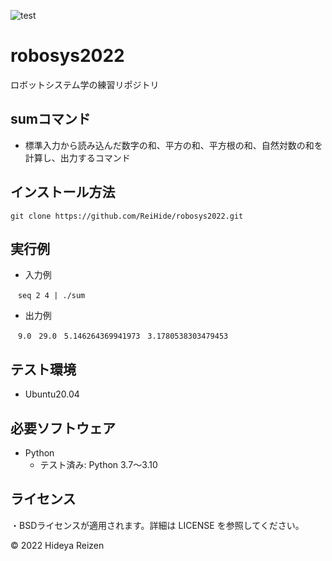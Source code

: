 
![test](https://github.com/ReiHide/robosys2022/actions/workflows/test.yml/badge.svg)

# robosys2022
ロボットシステム学の練習リポジトリ

## sumコマンド
* 標準入力から読み込んだ数字の和、平方の和、平方根の和、自然対数の和を計算し、出力するコマンド


## インストール方法
~~~
git clone https://github.com/ReiHide/robosys2022.git
~~~

## 実行例
* 入力例

~~~
　seq 2 4 | ./sum
~~~

* 出力例

~~~
　9.0　29.0　5.146264369941973　3.1780538303479453
~~~

## テスト環境
* Ubuntu20.04

## 必要ソフトウェア
* Python
  * テスト済み: Python 3.7～3.10

## ライセンス
・BSDライセンスが適用されます。詳細は LICENSE を参照してください。

© 2022 Hideya Reizen
